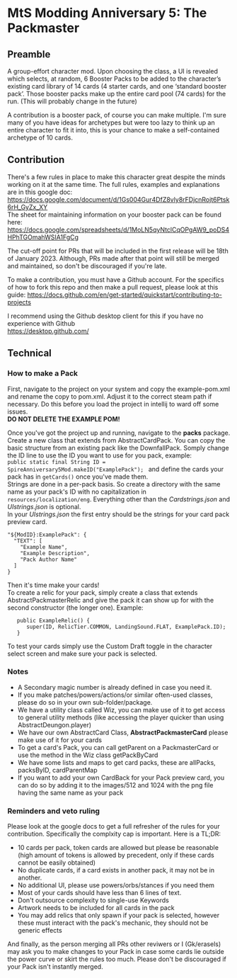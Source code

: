 # MtS Modding Anniversary 5: The Packmaster
## Preamble
A group-effort character mod. Upon choosing the class, a UI is revealed which selects, at random, 6 Booster Packs to be added to the character’s existing card library of 14 cards (4 starter cards, and one ‘standard booster pack’.  Those booster packs make up the entire card pool (74 cards) for the run. (This will probably change in the future)  
  
A contribution is a booster pack, of course you can make multiple. I'm sure many of you have ideas for archetypes but were too lazy to think up an entire character to fit it into, this is your chance to make a self-contained archetype of 10 cards.  

## Contribution
There's a few rules in place to make this character great despite the minds working on it at the same time.
The full rules, examples and explanations are in this google doc:
https://docs.google.com/document/d/1Gs004Gur4DfZ8vly8rFDjcnRojt6Ptsk6rH_GyZx_XY  
The sheet for maintaining information on your booster pack can be found here:  
https://docs.google.com/spreadsheets/d/1MoLN5qyNtclCqOPgAW9_poDS4HPhTGOmahWSIA1FgCg  
  
The cut-off point for PRs that will be included in the first release will be 18th of January 2023. Although, PRs made after that point will still be merged and maintained, so don't be discouraged if you're late.  
  
To make a contribution, you must have a Github account. 
For the specifics of how to fork this repo and then make a pull request, please look at this guide:
https://docs.github.com/en/get-started/quickstart/contributing-to-projects  
  
I recommend using the Github desktop client for this if you have no experience with Github  
https://desktop.github.com/  

## Technical
### How to make a Pack
First, navigate to the project on your system and copy the example-pom.xml and rename the copy to pom.xml. Adjust it to the correct steam path if necessary. Do this before you load the project in intellij to ward off some issues.  
**DO NOT DELETE THE EXAMPLE POM!**

Once you've got the project up and running, navigate to the **packs** package.  
Create a new class that extends from AbstractCardPack. You can copy the basic structure from an existing pack like the DownfallPack. Somply change the ID line to use the ID you want to use for you pack, example:  
`public static final String ID = SpireAnniversary5Mod.makeID("ExamplePack"); `
and define the cards your pack has in `getCards()` once you've made them.  
Strings are done in a per-pack basis. So create a directory with the same name as your pack's ID with no capitalization in `resources/localization/eng`. Everything other than the *Cardstrings.json* and *UIstrings.json* is optional.  
In your *UIstrings.json* the first entry should be the strings for your card pack preview card.  
```
"${ModID}:ExamplePack": {  
  "TEXT": [  
    "Example Name",  
    "Example Description",  
    "Pack Author Name"  
  ]  
}  
```
  
Then it's time make your cards!  
To create a relic for your pack, simply create a class that extends AbstractPackmasterRelic and give the pack it can show up for with the second constructor (the longer one). Example:  
```
   public ExampleRelic() {
      super(ID, RelicTier.COMMON, LandingSound.FLAT, ExamplePack.ID);
   }  
```
  
  
To test your cards simply use the Custom Draft toggle in the character select screen and make sure your pack is selected.

### Notes
* A Secondary magic number is already defined in case you need it.
* If you make patches/powers/actions/or similar often-used classes, please do so in your own sub-folder/package.
* We have a utility class called Wiz, you can make use of it to get access to general utility methods (like accessing the player quicker than using AbstractDeungon.player)
* We have our own AbstractCard Class, **AbstractPackmasterCard** please make use of it for your cards
* To get a card's Pack, you can call getParent on a PackmasterCard or use the method in the Wiz class getPackByCard
* We have some lists and maps to get card packs, these are allPacks, packsByID, cardParentMap
* If you want to add your own CardBack for your Pack preview card, you can do so by adding it to the images/512 and 1024 with the png file having the same name as your pack

### Reminders and veto ruling
Please look at the google docs to get a full refresher of the rules for your contribution. Specifically the complxity cap is important.
Here is a TL;DR:
* 10 cards per pack, token cards are allowed but please be reasonable (high amount of tokens is allowed by precedent, only if these cards cannot be easily obtained)
* No duplicate cards, if a card exists in another pack, it may not be in another.
* No additional UI, please use powers/orbs/stances if you need them
* Most of your cards should have less than 6 lines of text.
* Don't outsource complexity to single-use Keywords
* Artwork needs to be included for all cards in the pack
* You may add relics that only spawn if your pack is selected, however these must interact with the pack's mechanic, they should not be generic effects

And finally, as the person merging all PRs other reviwers or I (Gk/erasels) may ask you to make changes to your Pack in case some cards lie outside the power curve or skirt the rules too much.
Please don't be discouraged if your Pack isn't instantly merged.
